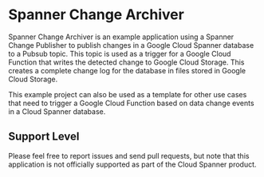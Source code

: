# Spanner Change Archiver
Spanner Change Archiver is an example application using a Spanner Change
Publisher to publish changes in a Google Cloud Spanner database to a Pubsub
topic. This topic is used as a trigger for a Google Cloud Function that writes
the detected change to Google Cloud Storage. This creates a complete change log
for the database in files stored in Google Cloud Storage.

This example project can also be used as a template for other use cases that need
to trigger a Google Cloud Function based on data change events in a Cloud Spanner
database. 

## Support Level
Please feel free to report issues and send pull requests, but note that this
application is not officially supported as part of the Cloud Spanner product.
